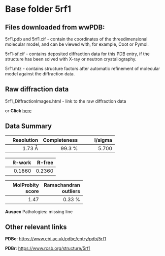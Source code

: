 # Base folder 5rf1

## Files downloaded from wwPDB:

5rf1.pdb and 5rf1.cif - contain the coordinates of the threedimensional molecular model, and can be viewed with, for example, Coot or Pymol.

5rf1-sf.cif - contains deposited diffraction data for this PDB entry, if the structure has been solved with X-ray or neutron crystallography.

5rf1.mtz - contains structure factors after automatic refinement of molecular model against the diffraction data.

## Raw diffraction data

5rf1_DiffractionImages.html - link to the raw diffraction data 

or **Click** [here](https://zenodo.org/record/3731049) 

## Data Summary
|   | Resolution | Completeness| I/sigma |
|---|-------------:|----------------:|--------------:|
|   |1.73 Å|99.3  %|<img width=50/>5.700|

|   | **R-work**| **R-free**   
|---|-------------:|----------------:|           
||0.1860|0.2360|

|   |**MolProbity<br>score**| **Ramachandran<br>outliers** 
|---|-------------:|----------------:|
||1.47|0.33 %|

**Auspex** Pathologies: missing line

 

## Other relevant links 
**PDBe**:  https://www.ebi.ac.uk/pdbe/entry/pdb/5rf1
 
**PDBr**: https://www.rcsb.org/structure/5rf1 

